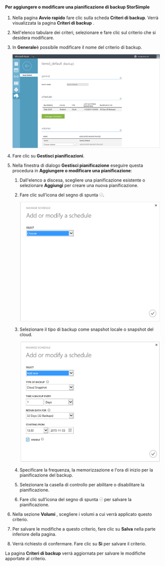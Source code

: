 
<!--author=SharS last changed: 11/04/15-->

#### <a name="to-add-or-modify-a-storsimple-backup-schedule"></a>Per aggiungere o modificare una pianificazione di backup StorSimple
1. Nella pagina **Avvio rapido** fare clic sulla scheda **Criteri di backup**. Verrà visualizzata la pagina **Criteri di backup** .
2. Nell'elenco tabulare dei criteri, selezionare e fare clic sul criterio che si desidera modificare.
3. In **Generale**è possibile modificare il nome del criterio di backup.
   
     ![Gestisci pianificazioni](./media/storsimple-add-modify-backup-schedule-u2/AddModifyGeneral.png)
4. Fare clic su **Gestisci pianificazioni**. 
5. Nella finestra di dialogo **Gestisci pianificazione** eseguire questa procedura in **Aggiungere o modificare una pianificazione**:
   
   1. Dall'elenco a discesa, scegliere una pianificazione esistente o selezionare **Aggiungi** per creare una nuova pianificazione.
   2. Fare clic sull’icona del segno di spunta  ![modificare le pianificazioni 1](./media/storsimple-add-modify-backup-schedule-u2/HCS_CheckIcon-include.png). 
      
       ![modificare le pianificazioni 1](./media/storsimple-add-modify-backup-schedule-u2/AddModify1.png)
   3. Selezionare il tipo di backup come snapshot locale o snapshot del cloud.
      
       ![modificare le pianificazioni 1](./media/storsimple-add-modify-backup-schedule-u2/AddModify2.png) 
   4. Specificare la frequenza, la memorizzazione e l'ora di inizio per la pianificazione del backup.
   5. Selezionare la casella di controllo per abilitare o disabilitare la pianificazione.
   6. Fare clic sull’icona del segno di spunta  ![icona del segno di spunta](./media/storsimple-add-modify-backup-schedule-u2/HCS_CheckIcon-include.png)  per salvare la pianificazione.
6. Nella sezione **Volumi** , scegliere i volumi a cui verrà applicato questo criterio.
7. Per salvare le modifiche a questo criterio, fare clic su **Salva** nella parte inferiore della pagina.
8. Verrà richiesto di confermare. Fare clic su **Sì** per salvare il criterio.

La pagina **Criteri di backup** verrà aggiornata per salvare le modifiche apportate al criterio.



<!--HONumber=Nov16_HO3-->


